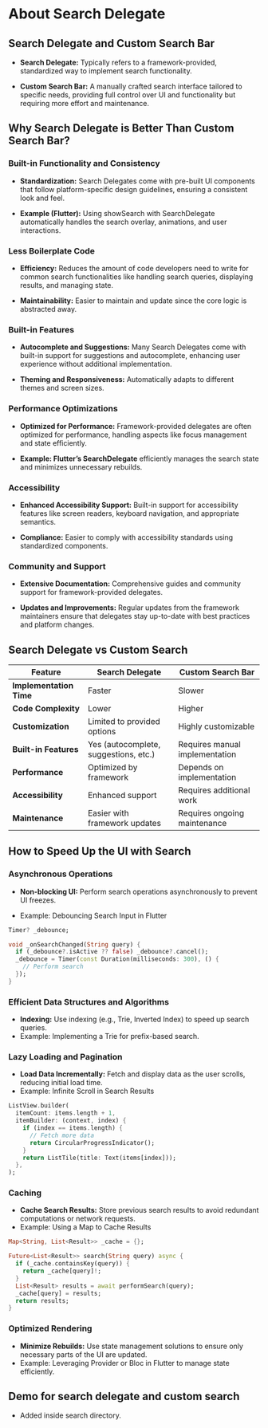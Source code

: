 
# About Search Delegate

## Search Delegate and Custom Search Bar

- **Search Delegate:** Typically refers to a framework-provided, standardized way to implement search functionality.

- **Custom Search Bar:** A manually crafted search interface tailored to specific needs, providing full control over UI and functionality but requiring more effort and maintenance.


## Why Search Delegate is Better Than Custom Search Bar?

### Built-in Functionality and Consistency

- **Standardization:** Search Delegates come with pre-built UI components that follow platform-specific design guidelines, ensuring a consistent look and feel.

- **Example (Flutter):** Using showSearch with SearchDelegate automatically handles the search overlay, animations, and user interactions.

### Less Boilerplate Code

- **Efficiency:** Reduces the amount of code developers need to write for common search functionalities like handling search queries, displaying results, and managing state.

- **Maintainability:** Easier to maintain and update since the core logic is abstracted away.

### Built-in Features

- **Autocomplete and Suggestions:** Many Search Delegates come with built-in support for suggestions and autocomplete, enhancing user experience without additional implementation.

- **Theming and Responsiveness:** Automatically adapts to different themes and screen sizes.

### Performance Optimizations

- **Optimized for Performance:** Framework-provided delegates are often optimized for performance, handling aspects like focus management and state efficiently.

- **Example: Flutter’s SearchDelegate** efficiently manages the search state and minimizes unnecessary rebuilds.

### Accessibility

- **Enhanced Accessibility Support:** Built-in support for accessibility features like screen readers, keyboard navigation, and appropriate semantics.

- **Compliance:** Easier to comply with accessibility standards using standardized components.

### Community and Support

- **Extensive Documentation:** Comprehensive guides and community support for framework-provided delegates.

- **Updates and Improvements:** Regular updates from the framework maintainers ensure that delegates stay up-to-date with best practices and platform changes.


## Search Delegate vs Custom Search

| Feature              | Search Delegate                      | Custom Search Bar                |
|----------------------|--------------------------------------|----------------------------------|
| **Implementation Time** | Faster                              | Slower                           |
| **Code Complexity**   | Lower                               | Higher                           |
| **Customization**     | Limited to provided options         | Highly customizable              |
| **Built-in Features** | Yes (autocomplete, suggestions, etc.)| Requires manual implementation   |
| **Performance**       | Optimized by framework              | Depends on implementation        |
| **Accessibility**     | Enhanced support                    | Requires additional work         |
| **Maintenance**       | Easier with framework updates       | Requires ongoing maintenance     |


## How to Speed Up the UI with Search

### Asynchronous Operations
- **Non-blocking UI:** Perform search operations asynchronously to prevent UI freezes.

- Example: Debouncing Search Input in Flutter

```dart
Timer? _debounce;

void _onSearchChanged(String query) {
  if (_debounce?.isActive ?? false) _debounce?.cancel();
  _debounce = Timer(const Duration(milliseconds: 300), () {
    // Perform search
  });
}
```

### Efficient Data Structures and Algorithms

- **Indexing:** Use indexing (e.g., Trie, Inverted Index) to speed up search queries.
- Example: Implementing a Trie for prefix-based search.

### Lazy Loading and Pagination

- **Load Data Incrementally:** Fetch and display data as the user scrolls, reducing initial load time.
- Example: Infinite Scroll in Search Results

```dart
ListView.builder(
  itemCount: items.length + 1,
  itemBuilder: (context, index) {
    if (index == items.length) {
      // Fetch more data
      return CircularProgressIndicator();
    }
    return ListTile(title: Text(items[index]));
  },
);
```

### Caching

- **Cache Search Results:** Store previous search results to avoid redundant computations or network requests.
- Example: Using a Map to Cache Results

```dart
Map<String, List<Result>> _cache = {};

Future<List<Result>> search(String query) async {
  if (_cache.containsKey(query)) {
    return _cache[query]!;
  }
  List<Result> results = await performSearch(query);
  _cache[query] = results;
  return results;
}
```

### Optimized Rendering

- **Minimize Rebuilds:** Use state management solutions to ensure only necessary parts of the UI are updated.
- Example: Leveraging Provider or Bloc in Flutter to manage state efficiently.

## Demo for search delegate and custom search

- Added inside search directory.